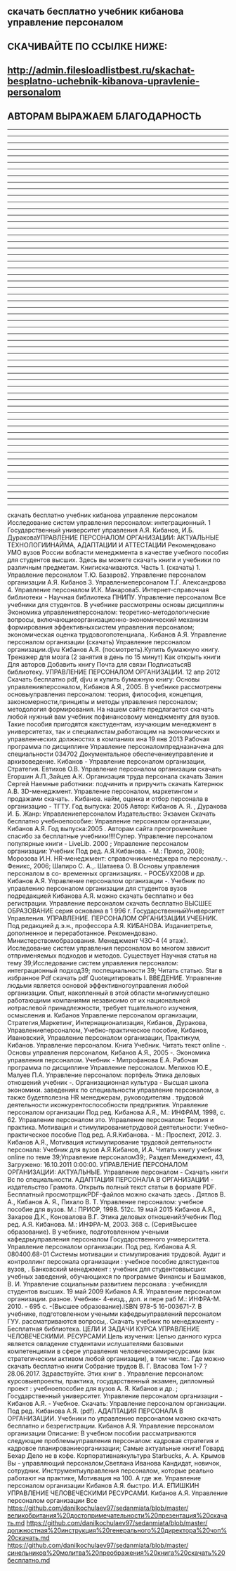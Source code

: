 скачать бесплатно учебник кибанова управление персоналом
--------------------------------------------------
СКАЧИВАЙТЕ ПО ССЫЛКЕ НИЖЕ:
--------------------------------------------------
http://admin.filesloadlistbest.ru/skachat-besplatno-uchebnik-kibanova-upravlenie-personalom
--------------------------------------------------
АВТОРАМ ВЫРАЖАЕМ БЛАГОДАРНОСТЬ
--------------------------------------------------
--------------------------------------------------
--------------------------------------------------
--------------------------------------------------
--------------------------------------------------
--------------------------------------------------
--------------------------------------------------
--------------------------------------------------
--------------------------------------------------
--------------------------------------------------
--------------------------------------------------
--------------------------------------------------
--------------------------------------------------
--------------------------------------------------
--------------------------------------------------
--------------------------------------------------
--------------------------------------------------
--------------------------------------------------
--------------------------------------------------
--------------------------------------------------
--------------------------------------------------
--------------------------------------------------
--------------------------------------------------
--------------------------------------------------
--------------------------------------------------
--------------------------------------------------
--------------------------------------------------
--------------------------------------------------
--------------------------------------------------
--------------------------------------------------
--------------------------------------------------
--------------------------------------------------
--------------------------------------------------
--------------------------------------------------
--------------------------------------------------
--------------------------------------------------
--------------------------------------------------
--------------------------------------------------
--------------------------------------------------
--------------------------------------------------
--------------------------------------------------
--------------------------------------------------
--------------------------------------------------
--------------------------------------------------
--------------------------------------------------
--------------------------------------------------
--------------------------------------------------
--------------------------------------------------
--------------------------------------------------
--------------------------------------------------
--------------------------------------------------
--------------------------------------------------
--------------------------------------------------
--------------------------------------------------
--------------------------------------------------
--------------------------------------------------
--------------------------------------------------
--------------------------------------------------
--------------------------------------------------
скачать бесплатно учебник кибанова управление персоналом Исследование систем управления персоналом: интеграционный. 1 Государственный университет управления А.Я. Кибанов, И.Б. ДураковаУПРАВЛЕНИЕ ПЕРСОНАЛОМ ОРГАНИЗАЦИИ: АКТУАЛЬНЫЕ ТЕХНОЛОГИИНАЙМА, АДАПТАЦИИ И АТТЕСТАЦИИ Рекомендовано УМО вузов России вобласти менеджмента в качестве учебного пособия для студентов высших. Здесь вы можете скачать книги и учебники по различным предметам. Книгискачиваются.  Часть 1. (скачать) 1. Управление персоналом  Т.Ю. Базаров2. Управление персоналом организации  А.Я. Кибанов 3. Управлениеперсоналом  Т.Г. Александрова 4. Управление персоналом  И.К. Макарова5. Интернет-справочная библиотеки - Научная библиотека ПНИПУ. Управление персоналом  Все учебники для студентов. В учебнике рассмотрены основы дисциплины Экономика управленияперсоналом: теоретико-методологические вопросы, включающиеорганизационно-экономический механизм формирования эффективныхсистем управления персоналом; экономическая оценка трудовогопотенциала,. Кибанов А.Я.  Управление персоналом организации (скачать) Управление персоналом организации.djvu  Кибанов А.Я. (посмотреть).Купить бумажную книгу. Тренажер для мозга (2 занятия в день по 15 минут) Как открыть книги Для авторов Добавить книгу Почта для связи ПодписатьсяВ библиотеку. УПРАВЛЕНИЕ ПЕРСОНАЛОМ ОРГАНИЗАЦИИ. 12 апр 2012  Скачать бесплатно pdf, djvu и купить бумажную книгу: Основы управленияперсоналом, Кибанов А.Я., 2005. В учебнике рассмотрены основыуправления персоналом: теория, философия, концепция, закономерности,принципы и методы управления персоналом; методология формирования. На нашем сайте предлагается скачать любой нужный вам учебник пофинансовому менеджменту для вузов. Такие пособия пригодятся какстудентам, изучающим менеджмент в университетах, так и специалистам,работающим на экономических и управленческих должностях в компаниях ина
19 янв 2013  Рабочая программа по дисциплине Управление персоналомпредназначена для специальности 034702 Документальное обеспечениеуправление и архивоведение. Кибанов - Управление персоналом организации, Стратегия. Евтихов О.В. Управление персоналом организации  скачать  Егоршин А.П.,Зайцев А.К. Организация труда персонала  скачать  Занин Сергей Наемные работники: подчинить и приручить  скачать  Катернюк А.В. 3D-менеджмент. Управление персоналом, маркетингом и продажами  скачать. . Кибанов. найм, оценка и отбор персонала в организацию - ТГТУ. Год выпуска: 2005 Автор: Кибанов А. Я. , Дуракова И. Б. Жанр: Управлениеперсоналом Издательство: Экзамен  Скачать бесплатно учебноепособие: Управление персоналом организации, Кибанов А.Я. Год выпуска:2005 . Авторам сайта преогромнейшее спасибо за бесплатные учебники!!!!Супер. Управление персоналом  популярные книги - LiveLib. 2000 ; Управление персоналом организации: Учебник Под ред. А.Я.Кибанова. - М.: Приор, 2008; Морозова И.Н. HR-менеджмент: справочникменеджера по персоналу.-. Феникс, 2006; Шапиро С. А.,. Шатаева О. В.Основы управления персоналом в со- временных организациях. - РОСБУХ2008 и др. Кибанов А.Я. Управление персоналом организации -. Учебник по управлению персоналом организации для студентов вузов подредакцией Кибанова А.Я. можно скачать бесплатно и без регистрации. Управление персоналом скачать бесплатно
ВЫСШЕЕ ОБРАЗОВАНИЕ серия основана в 1 996 г. ГосударственныйУниверситет Управления. УПРАВЛЕНИЕ. ПЕРСОНАЛОМ ОРГАНИЗАЦИИ.УЧЕБНИК. Под редакцией д.э.н., профессора А.Я. КИБАНОВА. Изданиетретье, дополненное и переработанное. Рекомендовано. Министерствомобразования. Менеджмент ЧЗО-4 (4 этаж). Исследование систем управления персоналом во многом зависит отприменяемых подходов и методов. Существует  Научная статья на тему 39;Исследование систем управления персоналом: интеграционный подход39; поспециальности 39; Читать статью. Star в избранное Pdf скачать pdf Quoteцитировать I. ВВЕДЕНИЕ. Управление людьми является основой эффективногоуправления любой организации. Опыт, накопленный в этой области многимиуспешно работающими компаниями независимо от их национальной иотраслевой принадлежности, требует тщательного изучения, осмысления и. Кибанов   Управление персоналом организации, Стратегия,Маркетинг, Интернационализация, Кибанов, Дуракова,  Управлениеперсоналом, Учебно-практическое пособие, Кибанов, Ивановский, Управление персоналом организации, Практикум, Кибанов. Управление персоналом. Книга  Учебник. Читать текст оnline -. Основы управления персоналом, Кибанов А.Я., 2005 -. Экономика управления персоналом. Учебник - Митрофанова Е.А. Рабочая программа по дисциплине Управление персоналом. Мелихов Ю.Е., Малуев П.А. Управление персоналом: портфель
Этика деловых отношений учебник -. Организационная культура - Высшая школа экономики. заведениях по специальности управление персоналом, а также будетполезна HR менеджерам, руководителям . трудовой деятельности иконкурентоспособности предприятия. Управление персоналом организации Под ред. Кибанова А.Я., М.: ИНФРАМ, 1998, с. 62. Управление персоналом это. Управление персоналом: Теория и практика. Мотивация и стимулированиетрудовой деятельности: Учебно-практическое пособие  Под ред. А.Я.Кибанова. - М.: Проспект, 2012. 3. Кибанов А.Я., Мотивация истимулирование трудовой деятельности персонала: Учебник для вузов  А.Я.Кибанов, И.А. Читать книгу  учебник online по теме 39;Управление персоналом39;. Раздел:Менеджмент, 43, Загружено: 16.10.2011 0:00:00. УПРАВЛЕНИЕ ПЕРСОНАЛОМ ОРГАНИЗАЦИИ: АКТУАЛЬНЫЕ. Управление персоналом - Скачать книги  Вс по специальности. АДАПТАЦИЯ ПЕРСОНАЛА В ОРГАНИЗАЦИИ - издательство Грамота. Открыть полный текст статьи в формате PDF. Бесплатный просмотрщикPDF-файлов можно скачать здесь .  Дятлов В. А., Кибанов А. Я., Пихало В. Т. Управление персоналом: учебное пособие для вузов. М.: ПРИОР, 1998. 512с. 19 май 2015  Кибанов А.Я., Захаров Д.К., Коновалова В.Г. Этика деловых отношений:Учебник  Под ред. А.Я. Кибанова.  М.: ИНФРА-М, 2003.  368 с.  (СерияВысшее образование). В учебнике, подготовленном учеными кафедрыуправления персоналом Государственного университета. Управление персоналом организации. Под ред. Кибанова А.Я.
080400.68-01 Системы мотивации и стимулирования трудовой. Аудит и контроллинг персонала организации : учебное пособие длястудентов вузов, . Банковский менеджмент : учебник для студентоввысших учебных заведений, обучающихся по программе Финансы и Башмаков, В. И. Управление социальным развитием персонала : учебникдля студентов высших. 19 май 2009  Кибанов А.Я. Управление персоналом организации. разное. Учебник- 4-еизд., доп. и пере раб  М.: ИНФРА-М. 2010. - 695 с. -(Высшее образование).ISBN 978-5 16-003671-7. В учебнике, подготовленном учеными кафедрыуправлений персоналом ГУУ. рассматриваются вопросы,. Скачать учебник по менеджменту - Бесплатная библиотека. ЦЕЛИ И ЗАДАЧИ КУРСА УПРАВЛЕНИЕ ЧЕЛОВЕЧЕСКИМИ. РЕСУРСАМИ.Цель изучения: Целью данного курса является овладение студентами ислушателями базовыми компетенциями в сфере управления человеческимиресурсами (как стратегическим активом любой организации), в том числе:. Где можно скачать бесплатно книги Собрание трудов В. Г. Власова Том 1-7 ?28.06.2017. Здравствуйте. Этих книг в . Управление персоналом: курсовыепроекты, практика, государственный экзамен, дипломный проект : учебноепособие для вузов  А. Я. Кибанов и др. ; Государственный университет. Управление персоналом организации - Кибанов А.Я. - Учебное. Скачать: Управление персоналом организации. Под ред. Кибанова А.Я. (pdf). АДАПТАЦИЯ ПЕРСОНАЛА В ОРГАНИЗАЦИИ. Учебники по управлению персоналом можно скачать бесплатно и безрегистрации.  Кибанов А.Я. Управление персоналом организации Описание: В учебном пособии рассматриваются следующие проблемыуправления персоналом: кадровая стратегия и кадровое планированиеорганизации;
Самые актуальные книги! Говард Бехар Дело не в кофе. Корпоративнаякультура Starbucks, А. А. Крымов Вы - управляющий персоналом,Светлана Иванова Кандидат, новичок, сотрудник. Инструментыуправления персоналом, которые реально работают на практике, Мотивация на 100. А где же. Управление персоналом организации  Кибанов А.Я.  быстро. И.А. ЕПИШКИН УПРАВЛЕНИЕ ЧЕЛОВЕЧЕСКИМИ РЕСУРСАМИ. Кибанов А.Я. Управление персоналом организации  Все
https://github.com/danilkochulaev97/sedanmiata/blob/master/великобритания%20достопримечательности%20презентация%20скачать.md
https://github.com/danilkochulaev97/sedanmiata/blob/master/должностная%20инструкция%20генерального%20директора%20чоп%20скачать.md
https://github.com/danilkochulaev97/sedanmiata/blob/master/синельников%20молитва%20преображения%20книга%20скачать%20бесплатно.md
